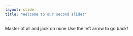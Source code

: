 ```yaml
---
layout: slide
title: "Welcome to our second slide!"
---
```

Master of all and jack on none
Use the left arrow to go back!
